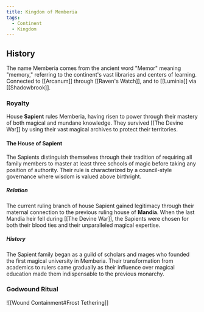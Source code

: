 ```yaml
---
title: Kingdom of Memberia
tags:
  - Continent
  - Kingdom
---
```


## History
The name Memberia comes from the ancient word "Memor" meaning "memory," referring to the continent's vast libraries and centers of learning.
Connected to [[Arcanum]] through [[Raven's Watch]], and to [[Luminia]] via [[Shadowbrook]].

### Royalty
House **Sapient** rules Memberia, having risen to power through their mastery of both magical and mundane knowledge. They survived [[The Devine War]] by using their vast magical archives to protect their territories.

#### The House of Sapient
The Sapients distinguish themselves through their tradition of requiring all family members to master at least three schools of magic before taking any position of authority. Their rule is characterized by a council-style governance where wisdom is valued above birthright.

##### Relation
The current ruling branch of house Sapient gained legitimacy through their maternal connection to the previous ruling house of **Mandia**. When the last Mandia heir fell during [[The Devine War]], the Sapients were chosen for both their blood ties and their unparalleled magical expertise.

##### History
The Sapient family began as a guild of scholars and mages who founded the first magical university in Memberia. Their transformation from academics to rulers came gradually as their influence over magical education made them indispensable to the previous monarchy.

### Godwound Ritual

![[Wound Containment#Frost Tethering]]
